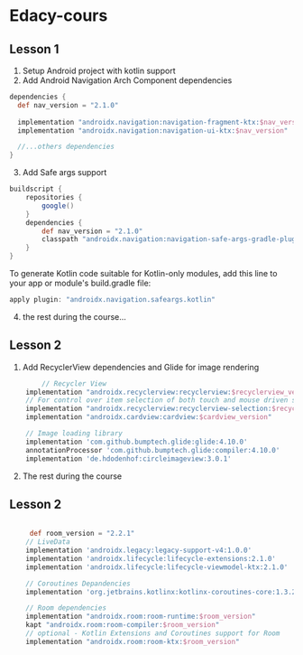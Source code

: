 # Edacy-cours
## Lesson 1 
1. Setup Android project with kotlin support
2. Add Android Navigation Arch Component dependencies
```groovy
dependencies {
  def nav_version = "2.1.0"
  
  implementation "androidx.navigation:navigation-fragment-ktx:$nav_version"
  implementation "androidx.navigation:navigation-ui-ktx:$nav_version"

  //...others dependencies
}
```
3. Add Safe args support
```groovy
buildscript {
    repositories {
        google()
    }
    dependencies {
        def nav_version = "2.1.0"
        classpath "androidx.navigation:navigation-safe-args-gradle-plugin:$nav_version"
    }
}
```
To generate Kotlin code suitable for Kotlin-only modules,  add this line to your app or module's build.gradle file:
```groovy
apply plugin: "androidx.navigation.safeargs.kotlin"
```
4. the rest during the course...

## Lesson 2
1. Add RecyclerView dependencies and Glide for image rendering
```groovy
        // Recycler View
    implementation "androidx.recyclerview:recyclerview:$recyclerview_version"
    // For control over item selection of both touch and mouse driven selection
    implementation "androidx.recyclerview:recyclerview-selection:$recyclerview_version"
    implementation "androidx.cardview:cardview:$cardview_version"

    // Image loading library
    implementation 'com.github.bumptech.glide:glide:4.10.0'
    annotationProcessor 'com.github.bumptech.glide:compiler:4.10.0'
    implementation 'de.hdodenhof:circleimageview:3.0.1'
```
2. The rest during the course

## Lesson 2
```groovy
     
     def room_version = "2.2.1"
    // LiveData
    implementation 'androidx.legacy:legacy-support-v4:1.0.0'
    implementation 'androidx.lifecycle:lifecycle-extensions:2.1.0'
    implementation 'androidx.lifecycle:lifecycle-viewmodel-ktx:2.1.0'

    // Coroutines Depandencies
    implementation 'org.jetbrains.kotlinx:kotlinx-coroutines-core:1.3.2'

    // Room dependencies
    implementation "androidx.room:room-runtime:$room_version"
    kapt "androidx.room:room-compiler:$room_version"
    // optional - Kotlin Extensions and Coroutines support for Room
    implementation "androidx.room:room-ktx:$room_version"    
```